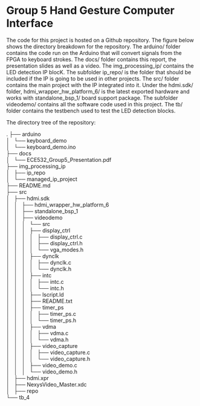 # Group 5 Hand Gesture Computer Interface 

The code for this project is hosted on a Github repository. The figure below shows the directory breakdown for the repository. The arduino/ folder contains the code run on the Arduino that will convert signals from the FPGA to keyboard strokes. The docs/ folder contains this report, the presentation slides as well as a video. The img\_processing\_ip/ contains the LED detection IP blocK. The subfolder ip\_repo/ is the folder that should be included if the IP is going to be used in other projects. The src/ folder contains the main project with the IP integrated into it. Under the hdmi.sdk/ folder, hdmi\_wrapper\_hw\_platform\_6/ is the latest exported hardware and works with standalone\_bsp\_1/ board support package. The subfolder videodemo/ contains all the software code used in this project. The tb/ folder contains the testbench used to test the LED detection blocks. 


The directory tree of the repository:

.
├── arduino  
│   └── keyboard_demo  
│       └── keyboard_demo.ino  
├── docs  
│   └── ECE532_Group5_Presentation.pdf  
├── img_processing_ip  
│   ├── ip_repo  
│   └── managed_ip_project  
├── README.md  
├── src  
│   ├── hdmi.sdk  
│   │   ├── hdmi_wrapper_hw_platform_6  
│   │   ├── standalone_bsp_1  
│   │   ├── videodemo  
│   │   │   └── src  
│   │   │       ├── display_ctrl  
│   │   │       │   ├── display_ctrl.c  
│   │   │       │   ├── display_ctrl.h  
│   │   │       │   └── vga_modes.h  
│   │   │       ├── dynclk  
│   │   │       │   ├── dynclk.c  
│   │   │       │   └── dynclk.h  
│   │   │       ├── intc  
│   │   │       │   ├── intc.c  
│   │   │       │   └── intc.h  
│   │   │       ├── lscript.ld  
│   │   │       ├── README.txt  
│   │   │       ├── timer_ps  
│   │   │       │   ├── timer_ps.c  
│   │   │       │   └── timer_ps.h  
│   │   │       ├── vdma  
│   │   │       │   ├── vdma.c  
│   │   │       │   └── vdma.h  
│   │   │       ├── video_capture  
│   │   │       │   ├── video_capture.c  
│   │   │       │   └── video_capture.h  
│   │   │       ├── video_demo.c  
│   │   │       └── video_demo.h  
│   ├── hdmi.xpr  
│   ├── NexysVideo_Master.xdc  
│   ├── repo  
└── tb_4  
